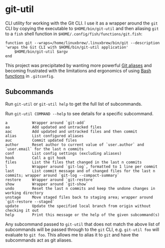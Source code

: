 # git-util

CLI utility for working with the Git CLI. I use it as a wrapper around the `git` CLI by copying the executable to `$HOME/bin/git-util` and then aliasing `git` to a `fish` shell function in `$HOME/.config/fish/functions/git.fish`:

```fish
function git --wraps=/home/linuxbrew/.linuxbrew/bin/git --description 'wraps the Git CLI with $HOME/bin/git-util application'
    $HOME/bin/git-util $argv
end
```

This project was precipitated by wanting more powerful [Git aliases](https://git-scm.com/book/en/v2/Git-Basics-Git-Aliases) and becoming frustrated with the limitations and ergonomics of using [Bash functions](https://www.atlassian.com/blog/git/advanced-git-aliases) in `.gitconfig`.

## Subcommands

Run `git-util` or `git-util help` to get the full list of subcommands.

Run `git-util COMMAND --help` to see details for a specific subcommand.

```plaintext
a           Wrapper around `git-add`
aa          Add updated and untracked files
aac         Add updated and untracked files and then commit
alias       List configured aliases
auc         Commit updated files
author      Reset author to current value of `user.author` and `user.email` for the last n commits
conf        List config settings (excluding aliases)
hook        Call a git hook
files       List the files that changed in the last n commits
l           Wrapper around `git-log`, formatted to 1 line per commit
last        List commit message and of changed files for the last n commits; wrapper around `git-log --compact-summary`
restore     Wrapper around `git-restore`
show        Wrapper around `git-show`
undo        Reset the last n commits and keep the undone changes in working directory
unstage     Move staged files back to staging area; wrapper around `git-restore --staged`
update      Update the specified local branch from origin without checking it out
help        Print this message or the help of the given subcommand(s)
```

Any subcommand passed to `git-util` that does not match the above list of subcommands will be passed through to the `git` CLI, e.g. `git-util foo` will evaluate to `git foo`. This allows me to alias it to `git` and have the subcommands act as git aliases.
